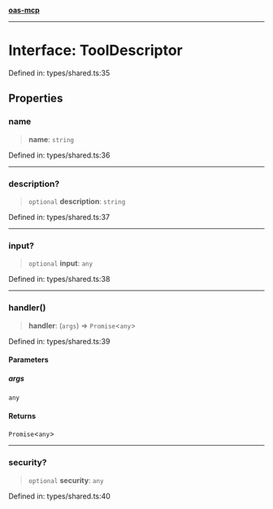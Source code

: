 [**oas-mcp**](../README.md)

***

# Interface: ToolDescriptor

Defined in: types/shared.ts:35

## Properties

### name

> **name**: `string`

Defined in: types/shared.ts:36

***

### description?

> `optional` **description**: `string`

Defined in: types/shared.ts:37

***

### input?

> `optional` **input**: `any`

Defined in: types/shared.ts:38

***

### handler()

> **handler**: (`args`) => `Promise`\<`any`\>

Defined in: types/shared.ts:39

#### Parameters

##### args

`any`

#### Returns

`Promise`\<`any`\>

***

### security?

> `optional` **security**: `any`

Defined in: types/shared.ts:40

